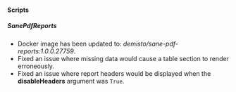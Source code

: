 #### Scripts
##### SanePdfReports
- Docker image has been updated to: *demisto/sane-pdf-reports:1.0.0.27759*.
- Fixed an issue where missing data would cause a table section to render erroneously.
- Fixed an issue where report headers would be displayed when the **disableHeaders** argument was `True`.